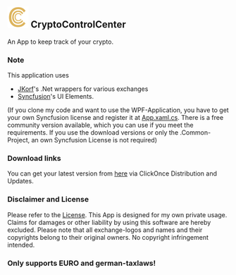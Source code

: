 ## ![Icon](https://github.com/gensleralexander/CryptoControlCenter/blob/master/CryptoControlCenter.WPF/Resources/Logo48.png?raw=true) CryptoControlCenter

An App to keep track of your crypto.

### Note

This application uses
- [JKorf](https://github.com/JKorf)'s .Net wrappers for various exchanges
- [Syncfusion](http://syncfusion.com)'s UI Elements.

(If you clone my code and want to use the WPF-Application, you have to get your own Syncfusion license and register it at [App.xaml.cs](CryptoControlCenter.WPF/App.xaml.cs). There is a free community version available, which you can use if you meet the requirements. If you use the download versions or only the .Common-Project, an own Syncfusion License is not required)

### Download links
You can get your latest version from [here](https://raw.githubusercontent.com/gensleralexander/CryptoControlCenter/master/Installer/setup.exe) via ClickOnce Distribution and Updates.

### Disclaimer and License
Please refer to the [License](LICENSE.md).
This App is designed for my own private usage. Claims for damages or other liability by using this software are hereby excluded.
Please note that all exchange-logos and names and their copyrights belong to their original owners. No copyright infringement intended.

### Only supports EURO and german-taxlaws!